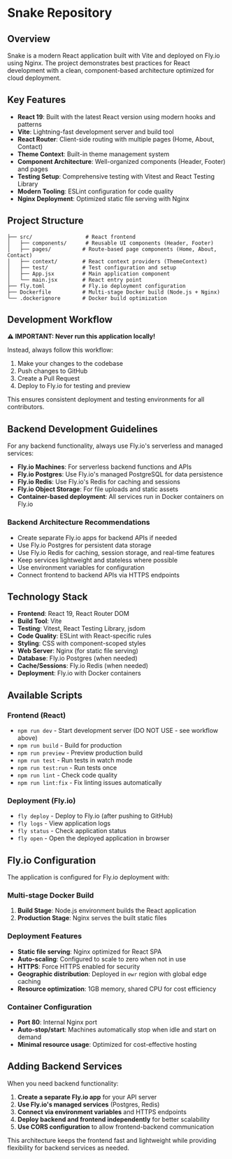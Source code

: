 # Snake Repository

## Overview

Snake is a modern React application built with Vite and deployed on Fly.io using Nginx. The project demonstrates best practices for React development with a clean, component-based architecture optimized for cloud deployment.

## Key Features

- **React 19**: Built with the latest React version using modern hooks and patterns
- **Vite**: Lightning-fast development server and build tool
- **React Router**: Client-side routing with multiple pages (Home, About, Contact)
- **Theme Context**: Built-in theme management system
- **Component Architecture**: Well-organized components (Header, Footer) and pages
- **Testing Setup**: Comprehensive testing with Vitest and React Testing Library
- **Modern Tooling**: ESLint configuration for code quality
- **Nginx Deployment**: Optimized static file serving with Nginx

## Project Structure

```
├── src/                 # React frontend
│   ├── components/      # Reusable UI components (Header, Footer)
│   ├── pages/          # Route-based page components (Home, About, Contact)
│   ├── context/        # React context providers (ThemeContext)
│   ├── test/           # Test configuration and setup
│   ├── App.jsx         # Main application component
│   └── main.jsx        # React entry point
├── fly.toml            # Fly.io deployment configuration
├── Dockerfile          # Multi-stage Docker build (Node.js + Nginx)
└── .dockerignore       # Docker build optimization
```

## Development Workflow

**⚠️ IMPORTANT: Never run this application locally!**

Instead, always follow this workflow:
1. Make your changes to the codebase
2. Push changes to GitHub
3. Create a Pull Request
4. Deploy to Fly.io for testing and preview

This ensures consistent deployment and testing environments for all contributors.

## Backend Development Guidelines

For any backend functionality, always use Fly.io's serverless and managed services:

- **Fly.io Machines**: For serverless backend functions and APIs
- **Fly.io Postgres**: Use Fly.io's managed PostgreSQL for data persistence
- **Fly.io Redis**: Use Fly.io's Redis for caching and sessions
- **Fly.io Object Storage**: For file uploads and static assets
- **Container-based deployment**: All services run in Docker containers on Fly.io

### Backend Architecture Recommendations
- Create separate Fly.io apps for backend APIs if needed
- Use Fly.io Postgres for persistent data storage
- Use Fly.io Redis for caching, session storage, and real-time features
- Keep services lightweight and stateless where possible
- Use environment variables for configuration
- Connect frontend to backend APIs via HTTPS endpoints

## Technology Stack

- **Frontend**: React 19, React Router DOM
- **Build Tool**: Vite
- **Testing**: Vitest, React Testing Library, jsdom
- **Code Quality**: ESLint with React-specific rules
- **Styling**: CSS with component-scoped styles
- **Web Server**: Nginx (for static file serving)
- **Database**: Fly.io Postgres (when needed)
- **Cache/Sessions**: Fly.io Redis (when needed)
- **Deployment**: Fly.io with Docker containers

## Available Scripts

### Frontend (React)
- `npm run dev` - Start development server (DO NOT USE - see workflow above)
- `npm run build` - Build for production
- `npm run preview` - Preview production build
- `npm run test` - Run tests in watch mode
- `npm run test:run` - Run tests once
- `npm run lint` - Check code quality
- `npm run lint:fix` - Fix linting issues automatically

### Deployment (Fly.io)
- `fly deploy` - Deploy to Fly.io (after pushing to GitHub)
- `fly logs` - View application logs
- `fly status` - Check application status
- `fly open` - Open the deployed application in browser

## Fly.io Configuration

The application is configured for Fly.io deployment with:

### Multi-stage Docker Build
1. **Build Stage**: Node.js environment builds the React application
2. **Production Stage**: Nginx serves the built static files

### Deployment Features
- **Static file serving**: Nginx optimized for React SPA
- **Auto-scaling**: Configured to scale to zero when not in use
- **HTTPS**: Force HTTPS enabled for security
- **Geographic distribution**: Deployed in `ewr` region with global edge caching
- **Resource optimization**: 1GB memory, shared CPU for cost efficiency

### Container Configuration
- **Port 80**: Internal Nginx port
- **Auto-stop/start**: Machines automatically stop when idle and start on demand
- **Minimal resource usage**: Optimized for cost-effective hosting

## Adding Backend Services

When you need backend functionality:

1. **Create a separate Fly.io app** for your API server
2. **Use Fly.io's managed services** (Postgres, Redis) 
3. **Connect via environment variables** and HTTPS endpoints
4. **Deploy backend and frontend independently** for better scalability
5. **Use CORS configuration** to allow frontend-backend communication

This architecture keeps the frontend fast and lightweight while providing flexibility for backend services as needed.